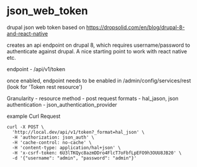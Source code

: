 # json_web_token
drupal json web token based on https://dropsolid.com/en/blog/drupal-8-and-react-native

creates an api endpoint on drupal 8, which requires username/password to authenticate against drupal.
A nice starting point to work with react native etc.

endpoint - /api/v1/token

once enabled, endpoint needs to be enabled in /admin/config/services/rest (look for 'Token rest resource')

Granularity - resource
method -  post
request formats -  hal_jason, json
authentication - json_authentication_provider


example Curl Request

```curl
curl -X POST \
  'http://local.dev/api/v1/token?_format=hal_json' \
  -H 'authorization: json_auth' \
  -H 'cache-control: no-cache' \
  -H 'content-type: application/hal+json' \
  -H 'x-csrf-token: 6U3lTKQyc8azmDDro4FlcT7oFbfLpEFO9h3OUU8JB20' \
  -d '{"username": "admin", "password": "admin"}'
```
